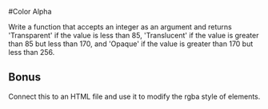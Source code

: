 #Color Alpha

Write a function that accepts an integer as an argument and returns 'Transparent' if the value is less than 85, 'Translucent' if the value is greater than 85 but less than 170, and 'Opaque' if the value is greater than 170 but less than 256.

## Bonus

Connect this to an HTML file and use it to modify the rgba style of elements.
